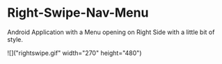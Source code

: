# Right-Swipe-Nav-Menu
Android Application with a Menu opening on Right Side with a little bit of style.


![]("rightswipe.gif" width="270" height="480")
